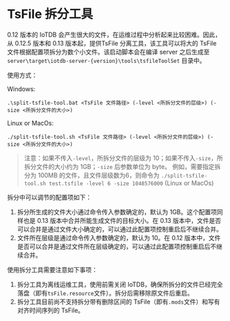 <!--

    Licensed to the Apache Software Foundation (ASF) under one
    or more contributor license agreements.  See the NOTICE file
    distributed with this work for additional information
    regarding copyright ownership.  The ASF licenses this file
    to you under the Apache License, Version 2.0 (the
    "License"); you may not use this file except in compliance
    with the License.  You may obtain a copy of the License at

        http://www.apache.org/licenses/LICENSE-2.0

    Unless required by applicable law or agreed to in writing,
    software distributed under the License is distributed on an
    "AS IS" BASIS, WITHOUT WARRANTIES OR CONDITIONS OF ANY
    KIND, either express or implied.  See the License for the
    specific language governing permissions and limitations
    under the License.

-->

# TsFile 拆分工具

0.12 版本的 IoTDB 会产生很大的文件，在运维过程中分析起来比较困难。因此，从 0.12.5 版本和 0.13 版本起，提供TsFile 分离工具，该工具可以将大的 TsFile 文件根据配置项拆分为数个小文件。该启动脚本会在编译 server 之后生成至 `server\target\iotdb-server-{version}\tools\tsfileToolSet` 目录中。

使用方式：

Windows:

```
.\split-tsfile-tool.bat <TsFile 文件路径> (-level <所拆分文件的层级>) (-size <所拆分文件的大小>)
```


Linux or MacOs:

```
./split-tsfile-tool.sh <TsFile 文件路径> (-level <所拆分文件的层级>) (-size <所拆分文件的大小>)
```
> 注意：如果不传入`-level`，所拆分文件的层级为 10；如果不传入`-size`，所拆分文件的大小约为 1GB；`-size` 后参数单位为 byte。
> 例如，需要指定拆分为 100MB 的文件，且文件层级数为6，则命令为 `./split-tsfile-tool.sh test.tsfile -level 6 -size 1048576000` (Linux or MacOs)

拆分中可以调节的配置项如下：

1. 拆分所生成的文件大小通过命令传入参数确定的，默认为 1GB。这个配置项同样也是 0.13 版本中合并所能生成文件的目标大小。在 0.13 版本中，文件是否可以合并是通过文件大小确定的，可以通过此配置项控制重启后不继续合并。
2. 文件所在层级是通过命令传入参数确定的，默认为 10。在 0.12 版本中，文件是否可以合并是通过文件所在层级确定的，可以通过此配置项控制重启后不继续合并。

使用拆分工具需要注意如下事项：

1. 拆分工具为离线运维工具，使用前需关闭 IoTDB，确保所拆分的文件已经完全落盘（即有`tsFile.resource`文件）。拆分后需移除原文件后重启。
2. 拆分工具目前尚不支持拆分带有删除区间的 TsFile（即有`.mods`文件）和写有对齐时间序列的 TsFile。